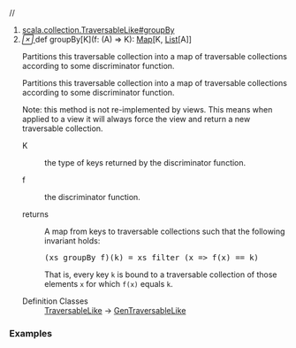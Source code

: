 //
<ol>
<li><a href="https://www.scala-lang.org/api/2.12.3/scala/collection/immutable/List.html#groupBy[K](f:A=>K):scala.collection.immutable.Map[K,Repr]">scala.collection.TraversableLike#groupBy</a></li>
<li name="scala.collection.TraversableLike#groupBy" visbl="pub" class="indented0 " data-isabs="false" fullcomment="yes" group="Ungrouped"> <a id="groupBy[K](f:A=>K):scala.collection.immutable.Map[K,Repr]"></a><a id="groupBy[K]((A)⇒K):Map[K,List[A]]"></a> <span class="permalink"> <a href="../../../scala/collection/immutable/List.html#groupBy[K](f:A=>K):scala.collection.immutable.Map[K,Repr]" title="Permalink"> <i class="material-icons"></i> </a> </span> <span class="modifier_kind"> <span class="modifier"></span> <span class="kind">def</span> </span> <span class="symbol"> <span class="name">groupBy</span><span class="tparams">[<span name="K">K</span>]</span><span class="params">(<span name="f">f: (<span class="extype" name="scala.collection.immutable.List.A">A</span>) ⇒ <span class="extype" name="scala.collection.TraversableLike.groupBy.K">K</span></span>)</span><span class="result">: <a href="Map.html" class="extype" name="scala.collection.immutable.Map">Map</a>[<span class="extype" name="scala.collection.TraversableLike.groupBy.K">K</span>, <a href="" class="extype" name="scala.collection.immutable.List">List</a>[<span class="extype" name="scala.collection.immutable.List.A">A</span>]]</span> </span> <p class="shortcomment cmt">Partitions this traversable collection into a map of traversable collections according to some discriminator function.</p>
 <div class="fullcomment">
  <div class="comment cmt">
   <p>Partitions this traversable collection into a map of traversable collections according to some discriminator function.</p>
   <p> Note: this method is not re-implemented by views. This means when applied to a view it will always force the view and return a new traversable collection. </p>
  </div>
  <dl class="paramcmts block">
   <dt class="tparam">
    K
   </dt>
   <dd class="cmt">
    <p>the type of keys returned by the discriminator function.</p>
   </dd>
   <dt class="param">
    f
   </dt>
   <dd class="cmt">
    <p>the discriminator function.</p>
   </dd>
   <dt>
    returns
   </dt>
   <dd class="cmt">
    <p>A map from keys to traversable collections such that the following invariant holds:</p>
    <pre>(xs groupBy f)(k) = xs filter (x <span class="kw">=&gt;</span> f(x) == k)</pre>
    <p> That is, every key <code>k</code> is bound to a traversable collection of those elements <code>x</code> for which <code>f(x)</code> equals <code>k</code>.</p>
   </dd>
  </dl>
  <dl class="attributes block"> 
   <dt>
    Definition Classes
   </dt>
   <dd>
    <a href="../TraversableLike.html" class="extype" name="scala.collection.TraversableLike">TraversableLike</a> → 
    <a href="../GenTraversableLike.html" class="extype" name="scala.collection.GenTraversableLike">GenTraversableLike</a>
   </dd>
  </dl>
 </div> </li>
        </ol>


### Examples





























